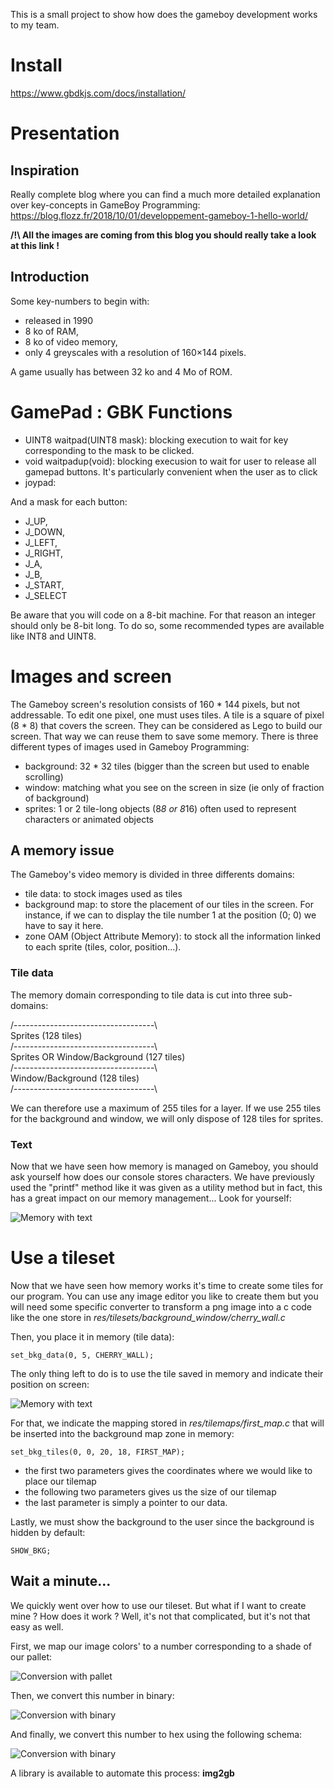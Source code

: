 This is a small project to show how does the gameboy development works to my team.

# Install 

https://www.gbdkjs.com/docs/installation/

# Presentation 

## Inspiration

Really complete blog where you can find a much more detailed explanation over key-concepts in GameBoy Programming: 
https://blog.flozz.fr/2018/10/01/developpement-gameboy-1-hello-world/

**/!\ All the images are coming from this blog you should really take a look at this link !**

## Introduction
Some key-numbers to begin with: 

- released in 1990
- 8 ko of RAM,
- 8 ko of video memory,
- only 4 greyscales with a resolution of 160×144 pixels.

A game usually has between 32 ko and 4 Mo of ROM.

# GamePad : GBK Functions

- UINT8 waitpad(UINT8 mask): blocking execution to wait for key corresponding to the mask to be clicked.
- void waitpadup(void): blocking execusion to wait for user to release all gamepad buttons. It's particularly convenient when the user as to click 
- joypad: 

And a mask for each button: 
- J_UP,
- J_DOWN,
- J_LEFT,
- J_RIGHT,
- J_A,
- J_B,
- J_START,
- J_SELECT

Be aware that you will code on a 8-bit machine. For that reason an integer should only be 8-bit long. To do so, some recommended types are available like INT8 and UINT8. 

# Images and screen

The Gameboy screen's resolution consists of 160 * 144 pixels, but not addressable.
To edit one pixel, one must uses tiles. A tile is a square of pixel (8 * 8) that covers the screen. They can be considered as Lego to build our screen. That way we can reuse them to save some memory.
There is three different types of images used in Gameboy Programming:
- background: 32 * 32 tiles (bigger than the screen but used to enable scrolling)
- window: matching what you see on the screen in size (ie only of fraction of background)
- sprites: 1 or 2 tile-long objects (8*8 or 8*16) often used to represent characters or animated objects

## A memory issue

The Gameboy's video memory is divided in three differents domains:
- tile data: to stock images used as tiles
- background map: to store the placement of our tiles in the screen. For instance, if we can to display the tile number 1 at the position (0; 0) we have to say it here.
- zone OAM (Object Attribute Memory): to stock all the information linked to each sprite (tiles, color, position...).

### Tile data 

The memory domain corresponding to tile data is cut into three sub-domains:

/-----------------------------------\  
Sprites (128 tiles)  
/-----------------------------------\  
Sprites OR Window/Background (127 tiles)  
/-----------------------------------\  
Window/Background (128 tiles)  
/-----------------------------------\  

We can therefore use a maximum of 255 tiles for a layer. If we use 255 tiles for the background and window, we will only dispose of 128 tiles for sprites.

### Text

Now that we have seen how memory is managed on Gameboy, you should ask yourself how does our console stores characters. We have previously used the "printf" method like it was given
as a utility method but in fact, this has a great impact on our memory management... Look for yourself:

![Memory with text](./res/imgs/printf_gameboy_impact.png)

# Use a tileset

Now that we have seen how memory works it's time to create some tiles for our program.
You can use any image editor you like to create them but you will need some specific converter to transform a png image into a c code like the one store in *res/tilesets/background_window/cherry_wall.c*

Then, you place it in memory (tile data):
``` 
set_bkg_data(0, 5, CHERRY_WALL);
```

The only thing left to do is to use the tile saved in memory and indicate their position on screen:

![Memory with text](./res/imgs/mapping_explanation.png)

For that, we indicate the mapping stored in *res/tilemaps/first_map.c* that will be inserted into the background map zone in memory:

``` 
set_bkg_tiles(0, 0, 20, 18, FIRST_MAP);
```

- the first two parameters gives the coordinates where we would like to place our tilemap
- the following two parameters gives us the size of our tilemap
- the last parameter is simply a pointer to our data.

Lastly, we must show the background to the user since the background is hidden by default:
```
SHOW_BKG;
```

## Wait a minute...

We quickly went over how to use our tileset. But what if I want to create mine ? How does it work ? Well, it's not that complicated, but it's not that easy as well. 

First, we map our image colors' to a number corresponding to a shade of our pallet:

![Conversion with pallet](./res/imgs/conversion_cherry.png)

Then, we convert this number in binary:

![Conversion with binary](./res/imgs/conversion_cherry_bin.png)

And finally, we convert this number to hex using the following schema:

![Conversion with binary](./res/imgs/conversion_cherry_hex.png)

A library is available to automate this process: **img2gb**

